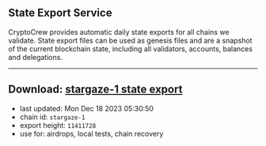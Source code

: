 ## State Export Service
CryptoCrew provides automatic daily state exports for all chains we validate. State export files can be used as genesis files and are a snapshot of the current blockchain state, including all validators, accounts, balances and delegations.

---
**Download: [stargaze-1 state export](https://dl.ccvalidators.com/SERVICE/stargaze/stargaze-1_export_11411728.json)**
---

- last updated: Mon Dec 18 2023 05:30:50
- chain id: `stargaze-1`
- export height: `11411728`
- use for: airdrops, local tests, chain recovery
